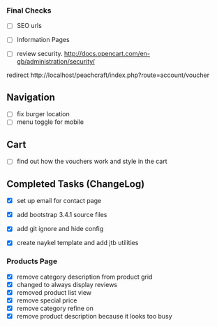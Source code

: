 ### Final Checks

- [ ] SEO urls
- [ ] Information Pages
- [ ] review security. http://docs.opencart.com/en-gb/administration/security/


redirect http://localhost/peachcraft/index.php?route=account/voucher

<!--   ------------------------------------   -->

## Navigation
- [ ] fix burger location
- [ ] menu toggle for mobile

## Cart
- [ ] find out how the vouchers work and style in the cart

## Completed Tasks (ChangeLog)

- [x] set up email for contact page


- [x] add bootstrap 3.4.1 source files
- [x] add git ignore and hide config
- [x] create naykel template and add jtb utilities

### Products Page
- [x] remove category description from product grid
- [x] changed to always display reviews
- [x] removed product list view
- [x] remove special price
- [x] remove category refine on
- [x] remove product description because it looks too busy
